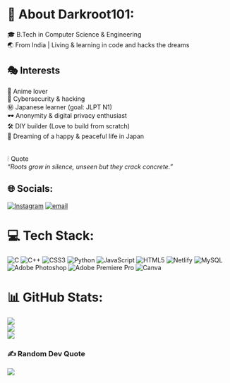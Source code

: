 # 💫 About Darkroot101:
🎓 B.Tech in Computer Science & Engineering  <br>🌏 From India | Living & learning in code and hacks the dreams  <br>
## 🎭 Interests  

🎌 Anime lover<br> 🔐 Cybersecurity & hacking <br> ㊙️ Japanese learner (goal: JLPT N1) <br> 🕶️ Anonymity & digital privacy enthusiast  <br> 🛠️ DIY builder  (Love to build from scratch)   <br> 🌸 Dreaming of a happy & peaceful life in Japan  <br><br><br>🕯 Quote  <br>*“Roots grow in silence, unseen but they crack concrete.”*  <br>


## 🌐 Socials:
[![Instagram](https://img.shields.io/badge/Instagram-%23E4405F.svg?logo=Instagram&logoColor=white)](https://instagram.com/thedarkroot101) [![email](https://img.shields.io/badge/Email-D14836?logo=gmail&logoColor=white)](mailto:thedarkroot101@gmail.com) 

# 💻 Tech Stack:
![C](https://img.shields.io/badge/c-%2300599C.svg?style=for-the-badge&logo=c&logoColor=white) ![C++](https://img.shields.io/badge/c++-%2300599C.svg?style=for-the-badge&logo=c%2B%2B&logoColor=white) ![CSS3](https://img.shields.io/badge/css3-%231572B6.svg?style=for-the-badge&logo=css3&logoColor=white) ![Python](https://img.shields.io/badge/python-3670A0?style=for-the-badge&logo=python&logoColor=ffdd54) ![JavaScript](https://img.shields.io/badge/javascript-%23323330.svg?style=for-the-badge&logo=javascript&logoColor=%23F7DF1E) ![HTML5](https://img.shields.io/badge/html5-%23E34F26.svg?style=for-the-badge&logo=html5&logoColor=white) ![Netlify](https://img.shields.io/badge/netlify-%23000000.svg?style=for-the-badge&logo=netlify&logoColor=#00C7B7) ![MySQL](https://img.shields.io/badge/mysql-4479A1.svg?style=for-the-badge&logo=mysql&logoColor=white) ![Adobe Photoshop](https://img.shields.io/badge/adobe%20photoshop-%2331A8FF.svg?style=for-the-badge&logo=adobe%20photoshop&logoColor=white) ![Adobe Premiere Pro](https://img.shields.io/badge/Adobe%20Premiere%20Pro-9999FF.svg?style=for-the-badge&logo=Adobe%20Premiere%20Pro&logoColor=white) ![Canva](https://img.shields.io/badge/Canva-%2300C4CC.svg?style=for-the-badge&logo=Canva&logoColor=white)
# 📊 GitHub Stats:
![](https://github-readme-stats.vercel.app/api?username=thedarkroot101&theme=dark&hide_border=false&include_all_commits=false&count_private=false)<br/>
![](https://nirzak-streak-stats.vercel.app/?user=thedarkroot101&theme=dark&hide_border=false)<br/>
![](https://github-readme-stats.vercel.app/api/top-langs/?username=thedarkroot101&theme=dark&hide_border=false&include_all_commits=false&count_private=false&layout=compact)

### ✍️ Random Dev Quote
![](https://quotes-github-readme.vercel.app/api?type=horizontal&theme=dark)
